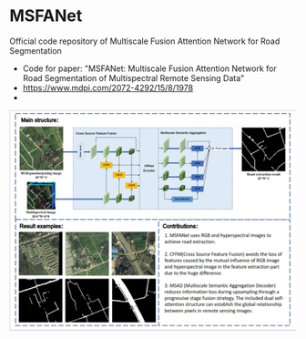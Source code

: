 # MSFANet
Official code repository of Multiscale Fusion Attention Network for Road Segmentation

- Code for paper: "MSFANet: Multiscale Fusion Attention Network for Road Segmentation of Multispectral Remote Sensing Data"
- https://www.mdpi.com/2072-4292/15/8/1978
- 
![MSFANet](./GraphAbstract.png)
